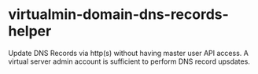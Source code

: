 # virtualmin-domain-dns-records-helper
Update DNS Records via http(s) without having master user API access. A virtual server admin account is sufficient to perform DNS record upsdates.
